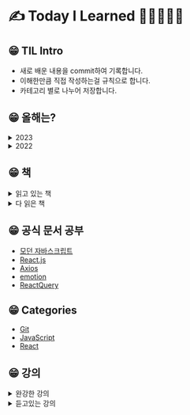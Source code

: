 # ✍ Today I Learned 📙📒📗📘📕

## 😁 TIL Intro

- 새로 배운 내용을 commit하여 기록합니다.<br />
- 이해한만큼 직접 작성하는걸 규칙으로 합니다.<br />
- 카테고리 별로 나누어 저장합니다.

## 😁 올해는?

<details>
<summary>2023</summary>
<div markdown="1">
  <ul>
    <li>04월 : Do it 깡쌤의 플러터 & 다트 프로그래밍, 노마드 코더 Dart</li>
    <li>03월 : 리액트 베타 공식문서, 파이브 라인스 오브 코드 책,</li>
    <li>02월 : 제로초 웹게임 강의, 파이브 라인스 오브 코드 책, CS지식의 정석 강의, 모던 자바스크립트 문서</li>
    <li>01월 : 취업, 구글 엔지니어는 이렇게 일한다 책, 모던 자바스크립트 문서 </li>
  <ul>
</div>
</details>

<details>
<summary>2022</summary>
<div markdown="1">
 12월 - 코드숨 프로젝트(edit all), <br/> 
 구글 엔지니어는 이렇게 일한다 <br/>
 11월 - 코드숨 프로젝트(edit all)<br/>
 10월 - 코드숨 프로젝트(코드숨 공부방 예약), 일상 속 사물이 알려주는 웹 API 디자인 <br/>
 09월 - 코드숨 프로젝트(코드숨 사이트) / <a href="www.naver.com">이것이 코딩테스트다</a> / <a href="www.naver.com">코딩인터뷰 완전분석</a> <br/>
 08월 - 코드숨 리액트 과정
</div>
</details>


## 😁 책
<details>
<summary>읽고 있는 책</summary>
<div markdown="1">
웹 개발자를 위한 자바스크립트의 모든 것<br/>
파이브 라인스 오브 코드<br/>
코어 자바스크립트<br/>
</div>
</details>

<details>
<summary>다 읽은 책</summary>
<div markdown="1">
일상 속 사물이 알려주는 웹 API 디자인 <br/>
비전공자를 위한 이해할 수 있는 it 지식 <br/>
스크럼 마스터가 된 건에 대하여 <br/>
구글엔지니어는 이렇게 일한다 <br/>
코딩인터뷰 완전분석
</div>
</details>


## 😁 공식 문서 공부
- [모던 자바스크립트]()
- [React.js]()
- [Axios]()
- [emotion]()
- [ReactQuery]()


## 😁 Categories
- [Git](#git)
- [JavaScript](#javascript)
- [React](#react)

## 😁 강의
<details>
<summary>완강한 강의</summary>
<div markdown="1">
</div>
</details>
<details>
<summary>듣고있는 강의</summary>
<div markdown="1">
<ul>
<li>따라하며 배우는 리액트 A-Z</li>
<li>웹 게임을 만들며 배우는 React</li>
<li>CS지식의 정석</li>
</ul>
</div>
</details>
